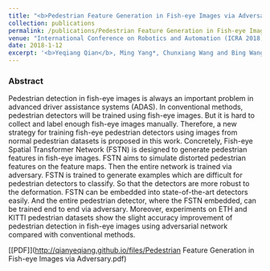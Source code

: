 ```yaml
---
title: "<b>Pedestrian Feature Generation in Fish-eye Images via Adversary</b>"
collection: publications
permalink: /publications/Pedestrian Feature Generation in Fish-eye Images via Adversary
venue: "International Conference on Robotics and Automation (ICRA 2018)"
date: 2018-1-12
excerpt: '<b>Yeqiang Qian</b>, Ming Yang*, Chunxiang Wang and Bing Wang. <i>International Conference on Robotics and Automation</i>. <b>ICRA 2018</b>.'
---
```



### Abstract
Pedestrian detection in fish-eye images is always an important problem in advanced driver assistance systems (ADAS). In conventional methods, pedestrian detectors will be trained using fish-eye images. But it is hard to collect and label enough fish-eye images manually. Therefore, a new strategy for training fish-eye pedestrian detectors using images from normal pedestrian datasets is proposed in this work. Concretely, Fish-eye Spatial Transformer Network (FSTN) is designed to generate pedestrian features in fish-eye images. FSTN aims to simulate distorted pedestrian features on the feature maps. Then the entire network is trained via adversary. FSTN is trained to generate examples which are difficult for pedestrian detectors to classify. So that the detectors are more robust to the deformation. FSTN can be embedded into state-of-the-art detectors easily. And the entire pedestrian detector, where the FSTN embedded, can be trained end to end via adversary. Moreover, experiments on ETH and KITTI pedestrian datasets show the slight accuracy improvement of pedestrian detection in fish-eye images using adversarial network compared with conventional methods.

[[PDF]](http://qianyeqiang.github.io/files/Pedestrian Feature Generation in Fish-eye Images via Adversary.pdf)
